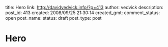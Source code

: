 title: Hero
link: http://davidvedvick.info/?p=413
author: vedvick
description: 
post_id: 413
created: 2008/09/25 21:30:14
created_gmt: 
comment_status: open
post_name: 
status: draft
post_type: post

# Hero


